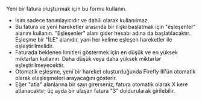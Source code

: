 Yeni bir fatura oluşturmak için bu formu kullanın.

* İsim sadece tanımlayıcıdır ve dahili olarak kullanılmaz.
* Bu fatura ve yeni hareketler arasında bir ilişki başlatmak için "eşleşenler" alanını kullanın. "Eşleşenler" alanı gider hesabı adına da başlatılacaktır. Eşleşme bir "İLE" alanıdır, yani her kelime eşleşen hareketler ile eşleştirilmelidir.
* Faturada beklenen limitleri göstermek için en düşük ve en yüksek miktarları kullanın. Daha düşük veya daha yüksek miktarlar eşleştirilmeyecektir.
* Otomatik eşleşme, yeni bir hareket oluşturduğunda Firefly III'ün otomatik olarak eleşleşmeleri arayacağını gösterir.
* Eğer "atla" alanlarına bir sayı girerseniz, fatura otomatik olarak X kere atlanacaktır; üç ayda bir ulaşan fatura "3" doldurularak girilebilir.